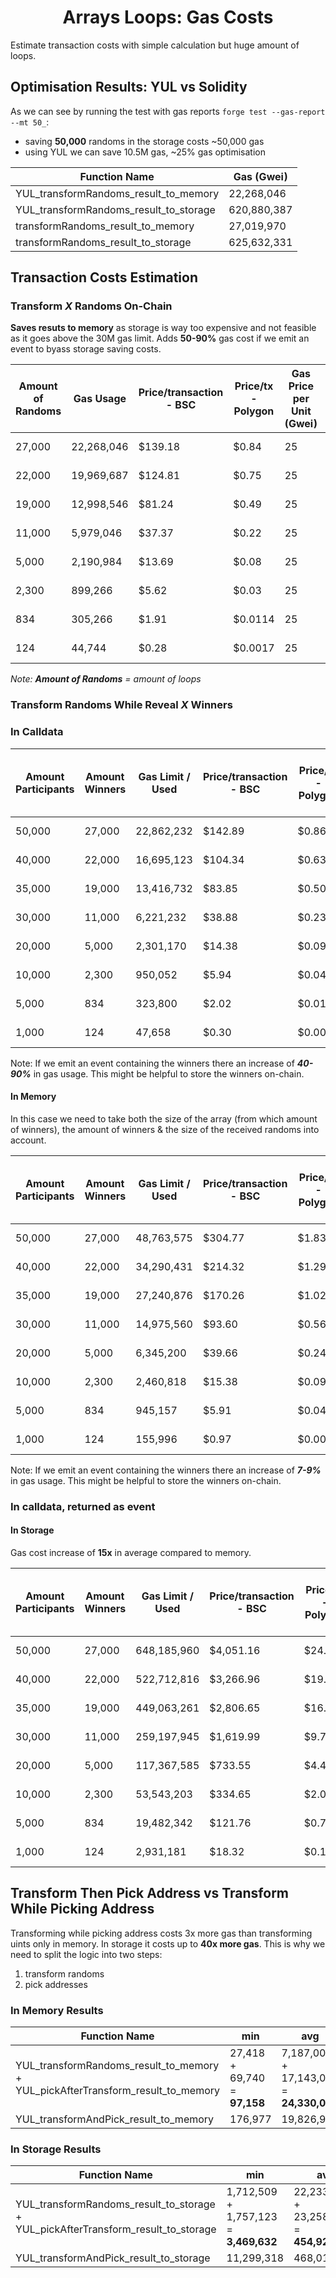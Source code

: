 # <h1 align="center"> Arrays Loops: Gas Costs </h1>

Estimate transaction costs with simple calculation but huge amount of loops.

## Optimisation Results: YUL vs Solidity

As we can see by running the test with gas reports `forge test --gas-report --mt 50_`:

-   saving **50,000** randoms in the storage costs ~50,000 gas
-   using YUL we can save 10.5M gas, ~25% gas optimisation

| Function Name                          | Gas (Gwei)  |
| -------------------------------------- | ----------- |
| YUL_transformRandoms_result_to_memory  | 22,268,046  |
| YUL_transformRandoms_result_to_storage | 620,880,387 |
| transformRandoms_result_to_memory      | 27,019,970  |
| transformRandoms_result_to_storage     | 625,632,331 |

## Transaction Costs Estimation

### Transform **_X_** Randoms On-Chain

**Saves resuts to memory** as storage is way too expensive and not feasible as it goes above the 30M gas limit. Adds **50-90%** gas cost if we emit an event to byass storage saving costs.

| Amount of Randoms | Gas Usage  | Price/transaction - BSC | Price/tx - Polygon | Gas Price per Unit (Gwei) | $/Gwei - BNB at $350 | $/Gwei - MATIC at $1.5 |
| ----------------- | ---------- | ----------------------- | ------------------ | ------------------------- | -------------------- | ---------------------- |
| 27,000            | 22,268,046 | $139.18                 | $0.84              | 25                        | $ 0.000000250        | $ 0.000000002          |
| 22,000            | 19,969,687 | $124.81                 | $0.75              | 25                        | $ 0.000000250        | $ 0.000000002          |
| 19,000            | 12,998,546 | $81.24                  | $0.49              | 25                        | $ 0.000000250        | $ 0.000000002          |
| 11,000            | 5,979,046  | $37.37                  | $0.22              | 25                        | $ 0.000000250        | $ 0.000000002          |
| 5,000             | 2,190,984  | $13.69                  | $0.08              | 25                        | $ 0.000000250        | $ 0.000000002          |
| 2,300             | 899,266    | $5.62                   | $0.03              | 25                        | $ 0.000000250        | $ 0.000000002          |
| 834               | 305,266    | $1.91                   | $0.0114            | 25                        | $ 0.000000250        | $ 0.000000002          |
| 124               | 44,744     | $0.28                   | $0.0017            | 25                        | $ 0.000000250        | $ 0.000000002          |

_Note: **Amount of Randoms** = amount of loops_

### Transform Randoms While Reveal **_X_** Winners

### In Calldata

| Amount Participants | Amount Winners | Gas Limit / Used | Price/transaction - BSC | Price/tx - Polygon | Gas Price per Unit (Gwei) | $/Gwei - BNB at $350 | $/Gwei - MATIC at $1.5 |
| ------------------- | -------------- | ---------------- | ----------------------- | ------------------ | ------------------------- | -------------------- | ---------------------- |
| 50,000              | 27,000         | 22,862,232       | $142.89                 | $0.86              | 25                        | $ 0.000000250        | $ 0.000000002          |
| 40,000              | 22,000         | 16,695,123       | $104.34                 | $0.63              | 25                        | $ 0.000000250        | $ 0.000000002          |
| 35,000              | 19,000         | 13,416,732       | $83.85                  | $0.50              | 25                        | $ 0.000000250        | $ 0.000000002          |
| 30,000              | 11,000         | 6,221,232        | $38.88                  | $0.23              | 25                        | $ 0.000000250        | $ 0.000000002          |
| 20,000              | 5,000          | 2,301,170        | $14.38                  | $0.09              | 25                        | $ 0.000000250        | $ 0.000000002          |
| 10,000              | 2,300          | 950,052          | $5.94                   | $0.04              | 25                        | $ 0.000000250        | $ 0.000000002          |
| 5,000               | 834            | 323,800          | $2.02                   | $0.01              | 25                        | $ 0.000000250        | $ 0.000000002          |
| 1,000               | 124            | 47,658           | $0.30                   | $0.0018            | 25                        | $ 0.000000250        | $ 0.000000002          |

Note: If we emit an event containing the winners there an increase of **_40-90%_** in gas usage. This might be helpful to store the winners on-chain.

#### In Memory

In this case we need to take both the size of the array (from which amount of winners), the amount of winners & the size of the received randoms into account.

| Amount Participants | Amount Winners | Gas Limit / Used | Price/transaction - BSC | Price/tx - Polygon | Gas Price per Unit (Gwei) | $/Gwei - BNB at $350 |
| ------------------- | -------------- | ---------------- | ----------------------- | ------------------ | ------------------------- | -------------------- |
| 50,000              | 27,000         | 48,763,575       | $304.77                 | $1.83              | 25                        | $ 0.000000250        |
| 40,000              | 22,000         | 34,290,431       | $214.32                 | $1.29              | 25                        | $ 0.000000250        |
| 35,000              | 19,000         | 27,240,876       | $170.26                 | $1.02              | 25                        | $ 0.000000250        |
| 30,000              | 11,000         | 14,975,560       | $93.60                  | $0.56              | 25                        | $ 0.000000250        |
| 20,000              | 5,000          | 6,345,200        | $39.66                  | $0.24              | 25                        | $ 0.000000250        |
| 10,000              | 2,300          | 2,460,818        | $15.38                  | $0.09              | 25                        | $ 0.000000250        |
| 5,000               | 834            | 945,157          | $5.91                   | $0.04              | 25                        | $ 0.000000250        |
| 1,000               | 124            | 155,996          | $0.97                   | $0.0058            | 25                        | $ 0.000000250        |

Note: If we emit an event containing the winners there an increase of **_7-9%_** in gas usage. This might be helpful to store the winners on-chain.

### In calldata, returned as event

#### In Storage

Gas cost increase of **15x** in average compared to memory.

| Amount Participants | Amount Winners | Gas Limit / Used | Price/transaction - BSC | Price/tx - Polygon | Gas Price per Unit (Gwei) | $/Gwei - BNB at $350 |
| ------------------- | -------------- | ---------------- | ----------------------- | ------------------ | ------------------------- | -------------------- |
| 50,000              | 27,000         | 648,185,960      | $4,051.16               | $24.31             | 25                        | $ 0.000000250        |
| 40,000              | 22,000         | 522,712,816      | $3,266.96               | $19.60             | 25                        | $ 0.000000250        |
| 35,000              | 19,000         | 449,063,261      | $2,806.65               | $16.84             | 25                        | $ 0.000000250        |
| 30,000              | 11,000         | 259,197,945      | $1,619.99               | $9.72              | 25                        | $ 0.000000250        |
| 20,000              | 5,000          | 117,367,585      | $733.55                 | $4.40              | 25                        | $ 0.000000250        |
| 10,000              | 2,300          | 53,543,203       | $334.65                 | $2.01              | 25                        | $ 0.000000250        |
| 5,000               | 834            | 19,482,342       | $121.76                 | $0.73              | 25                        | $ 0.000000250        |
| 1,000               | 124            | 2,931,181        | $18.32                  | $0.1099            | 25                        | $ 0.000000250        |

## Transform Then Pick Address **vs** Transform While Picking Address

Transforming while picking address costs 3x more gas than transforming uints only in memory. In storage it costs up to **40x more gas**. This is why we need to split the logic into two steps:

1. transform randoms
2. pick addresses

### In Memory Results

| Function Name                                                                   | min                          | avg                                     | median                                 | max                                       |
| ------------------------------------------------------------------------------- | ---------------------------- | --------------------------------------- | -------------------------------------- | ----------------------------------------- |
| YUL_transformRandoms_result_to_memory + YUL_pickAfterTransform_result_to_memory | 27,418 + 69,740 = **97,158** | 7,187,000 + 17,143,046 = **24,330,046** | 2,190,984 + 4,865,184 = **7,056, 168** | 22,268,046 + 95,547,682 = **117,815,728** |
| YUL_transformAndPick_result_to_memory                                           | 176,977                      | 19,826,991                              | 9,411,812                              | 60,656,696                                |

### In Storage Results

| Function Name                                                                     | min                                   | avg                                         | median                                      | max                                           |
| --------------------------------------------------------------------------------- | ------------------------------------- | ------------------------------------------- | ------------------------------------------- | --------------------------------------------- |
| YUL_transformRandoms_result_to_storage + YUL_pickAfterTransform_result_to_storage | 1,712,509 + 1,757,123 = **3,469,632** | 22,233,9631 + 23,2586,829 = **454,926,460** | 113,063,325 + 11,5887,567 = **228,950,892** | 620,880,387 + 69,4970,065 = **1,315,850,452** |
| YUL_transformAndPick_result_to_storage                                            | 11,299,318                            | 468,011,832                                 | 342,434,153                                 | 1,170,679,037                                 |
